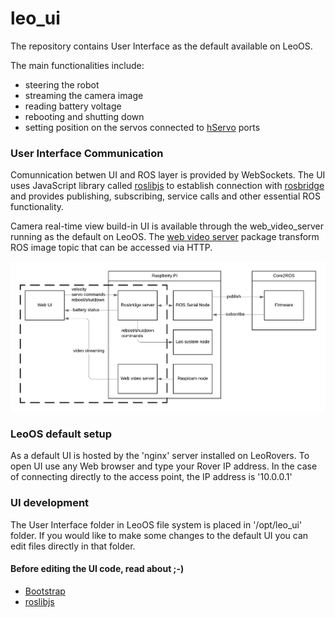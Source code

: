 # leo_ui

The repository contains User Interface as the default available on LeoOS.

The main functionalities include:
- steering the robot
- streaming the camera image
- reading battery voltage
- rebooting and shutting down
- setting position on the servos connected to [hServo] ports

### User Interface Communication

Comunnication betwen UI and ROS layer is provided by WebSockets. The UI uses JavaScript library called [roslibjs] to establish connection with [rosbridge] and provides publishing, subscribing, service calls and other essential ROS functionality.

Camera real-time view build-in UI is available through the web_video_server running as the default on LeoOS. The [web video server] package transform ROS image topic that can be accessed via HTTP.

![alt text][architecture]

### LeoOS default setup

As a default UI is hosted by the 'nginx' server installed on LeoRovers. To open UI use any Web browser and type your Rover IP address. In the case of connecting directly to the access point, the IP address is '10.0.0.1'

### UI development

The User Interface folder in LeoOS file system is placed in '/opt/leo_ui' folder. If you would like to make some changes to the default UI you can edit files directly in that folder.

#### Before editing the UI code, read about ;-)
- [Bootstrap]
- [roslibjs]

[architecture]: docs/architecture.png 

[hServo]: https://app.gitbook.com/@leorover/s/leorover/integrations/digital-servos-up-to-3

[roslibjs]: http://wiki.ros.org/roslibjs

[rosbridge]: http://wiki.ros.org/rosbridge_suite

[web video server]: http://wiki.ros.org/web_video_server

[Bootstrap]: https://getbootstrap.com/docs/5.0/getting-started/introduction/